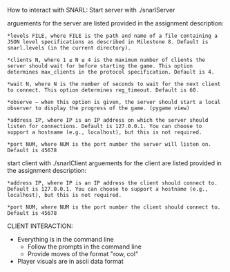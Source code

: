 How to interact with SNARL:
Start server with ./snarlServer

arguements for the server are listed provided in the assignment description:

    *levels FILE, where FILE is the path and name of a file containing a JSON level specifications as described in Milestone 8. Default is snarl.levels (in the current directory).

    *clients N, where 1 ≤ N ≤ 4 is the maximum number of clients the server should wait for before starting the game. This option determines max_clients in the protocol specification. Default is 4.

    *wait N, where N is the number of seconds to wait for the next client to connect. This option determines reg_timeout. Default is 60.

    *observe – when this option is given, the server should start a local observer to display the progress of the game. (pygame view)

    *address IP, where IP is an IP address on which the server should listen for connections. Default is 127.0.0.1. You can choose to support a hostname (e.g., localhost), but this is not required.

    *port NUM, where NUM is the port number the server will listen on. Default is 45678


start client with ./snarlClient
arguements for the client are listed provided in the assignment description:

    *address IP, where IP is an IP address the client should connect to. Default is 127.0.0.1. You can choose to support a hostname (e.g., localhost), but this is not required.

    *port NUM, where NUM is the port number the client should connect to. Default is 45678


CLIENT INTERACTION:

- Everything is in the command line
    - Follow the prompts in the command line
    - Provide moves of the format "row, col"
- Player visuals are in ascii data format
    